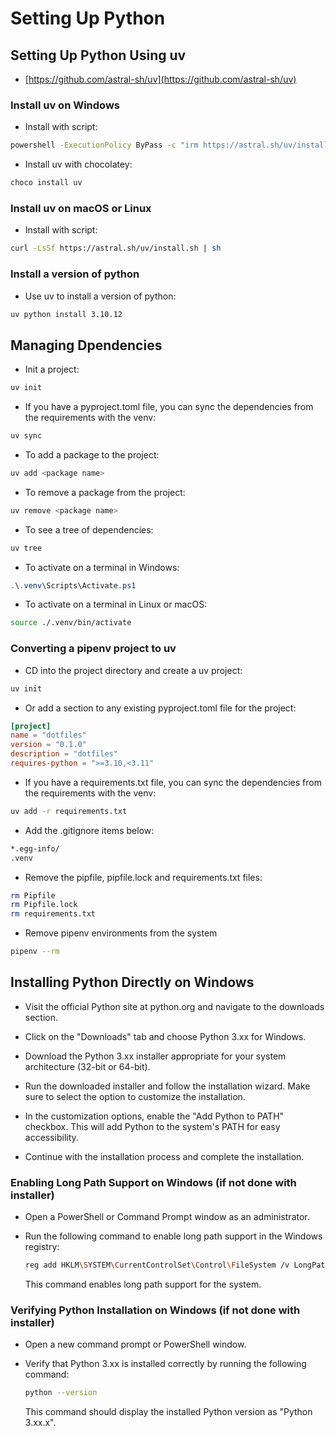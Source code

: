 # Setting Up Python

## Setting Up Python Using uv

- [https://github.com/astral-sh/uv](https://github.com/astral-sh/uv)

### Install uv on Windows

- Install with script:

```bash
powershell -ExecutionPolicy ByPass -c "irm https://astral.sh/uv/install.ps1 | iex"
```

- Install uv with chocolatey:

```bash
choco install uv
```

### Install uv on macOS or Linux

- Install with script:

```bash
curl -LsSf https://astral.sh/uv/install.sh | sh
```

### Install a version of python

- Use uv to install a version of python:

```bash
uv python install 3.10.12
```

## Managing Dpendencies

- Init a project:

```bash
uv init
```

- If you have a pyproject.toml file, you can sync the dependencies from the requirements with the venv:

```bash
uv sync
```

- To add a package to the project:

```bash
uv add <package name>
```

- To remove a package from the project:

```bash
uv remove <package name>
```

- To see a tree of dependencies:

```bash
uv tree
```

- To activate on a terminal in Windows:

```powershell
.\.venv\Scripts\Activate.ps1
```

- To activate on a terminal in Linux or macOS:

```bash
source ./.venv/bin/activate
```

### Converting a pipenv project to uv

- CD into the project directory and create a uv project:

```bash
uv init
```

- Or add a section to any existing pyproject.toml file for the project:

```toml
[project]
name = "dotfiles"
version = "0.1.0"
description = "dotfiles"
requires-python = ">=3.10,<3.11"
```

- If you have a requirements.txt file, you can sync the dependencies from the requirements with the venv:

```bash
uv add -r requirements.txt
```

- Add the .gitignore items below:

```bash
*.egg-info/
.venv
```

- Remove the pipfile, pipfile.lock and requirements.txt files:

```bash
rm Pipfile
rm Pipfile.lock
rm requirements.txt
```

- Remove pipenv environments from the system

```bash
pipenv --rm
```

## Installing Python Directly on Windows

- Visit the official Python site at python.org and navigate to the downloads section.

- Click on the "Downloads" tab and choose Python 3.xx for Windows.

- Download the Python 3.xx installer appropriate for your system architecture (32-bit or 64-bit).

- Run the downloaded installer and follow the installation wizard. Make sure to select the option to customize the installation.

- In the customization options, enable the "Add Python to PATH" checkbox. This will add Python to the system's PATH for easy accessibility.

- Continue with the installation process and complete the installation.

### Enabling Long Path Support on Windows (if not done with installer)

- Open a PowerShell or Command Prompt window as an administrator.

- Run the following command to enable long path support in the Windows registry:

   ```bash
   reg add HKLM\SYSTEM\CurrentControlSet\Control\FileSystem /v LongPathsEnabled /t REG_DWORD /d 1 /f
   ```

   This command enables long path support for the system.

### Verifying Python Installation on Windows (if not done with installer)

- Open a new command prompt or PowerShell window.

- Verify that Python 3.xx is installed correctly by running the following command:

   ```bash
   python --version
   ```

   This command should display the installed Python version as "Python 3.xx.x".
